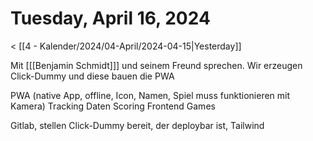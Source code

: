 # Tuesday, April 16, 2024

< [[4 - Kalender/2024/04-April/2024-04-15|Yesterday]]

Mit [[[Benjamin Schmidt]]] und seinem Freund sprechen. Wir erzeugen Click-Dummy und diese bauen die PWA

PWA (native App, offline, Icon, Namen, Spiel muss funktionieren mit Kamera)
Tracking Daten
Scoring
Frontend
Games

Gitlab, stellen Click-Dummy bereit, der deploybar ist, Tailwind